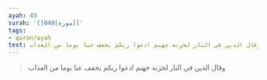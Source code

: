 ```yaml
---
ayah: 49
surah: '[[040|سورة]]'
tags:
- quran/ayah
text: وقال الذين في النار لخزنة جهنم ادعوا ربكم يخفف عنا يوما من العذاب
---
```

> وقال الذين في النار لخزنة جهنم ادعوا ربكم يخفف عنا يوما من العذاب
